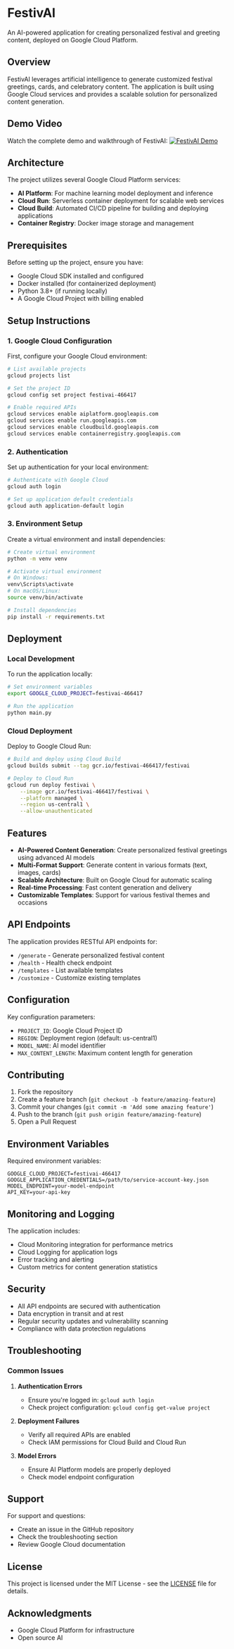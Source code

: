 # FestivAI

An AI-powered application for creating personalized festival and greeting content, deployed on Google Cloud Platform.

## Overview

FestivAI leverages artificial intelligence to generate customized festival greetings, cards, and celebratory content. The application is built using Google Cloud services and provides a scalable solution for personalized content generation.

## Demo Video
Watch the complete demo and walkthrough of FestivAI:
[![FestivAI Demo](https://img.youtube.com/vi/YOUR_VIDEO_ID/maxresdefault.jpg)](https://www.youtube.com/watch?v=YOUR_VIDEO_ID)

## Architecture

The project utilizes several Google Cloud Platform services:

- **AI Platform**: For machine learning model deployment and inference
- **Cloud Run**: Serverless container deployment for scalable web services
- **Cloud Build**: Automated CI/CD pipeline for building and deploying applications
- **Container Registry**: Docker image storage and management

## Prerequisites

Before setting up the project, ensure you have:

- Google Cloud SDK installed and configured
- Docker installed (for containerized deployment)
- Python 3.8+ (if running locally)
- A Google Cloud Project with billing enabled

## Setup Instructions

### 1. Google Cloud Configuration

First, configure your Google Cloud environment:

```bash
# List available projects
gcloud projects list

# Set the project ID
gcloud config set project festivai-466417

# Enable required APIs
gcloud services enable aiplatform.googleapis.com
gcloud services enable run.googleapis.com
gcloud services enable cloudbuild.googleapis.com
gcloud services enable containerregistry.googleapis.com
```

### 2. Authentication

Set up authentication for your local environment:

```bash
# Authenticate with Google Cloud
gcloud auth login

# Set up application default credentials
gcloud auth application-default login
```

### 3. Environment Setup

Create a virtual environment and install dependencies:

```bash
# Create virtual environment
python -m venv venv

# Activate virtual environment
# On Windows:
venv\Scripts\activate
# On macOS/Linux:
source venv/bin/activate

# Install dependencies
pip install -r requirements.txt
```

## Deployment

### Local Development

To run the application locally:

```bash
# Set environment variables
export GOOGLE_CLOUD_PROJECT=festivai-466417

# Run the application
python main.py
```

### Cloud Deployment

Deploy to Google Cloud Run:

```bash
# Build and deploy using Cloud Build
gcloud builds submit --tag gcr.io/festivai-466417/festivai

# Deploy to Cloud Run
gcloud run deploy festivai \
    --image gcr.io/festivai-466417/festivai \
    --platform managed \
    --region us-central1 \
    --allow-unauthenticated
```

## Features

- **AI-Powered Content Generation**: Create personalized festival greetings using advanced AI models
- **Multi-Format Support**: Generate content in various formats (text, images, cards)
- **Scalable Architecture**: Built on Google Cloud for automatic scaling
- **Real-time Processing**: Fast content generation and delivery
- **Customizable Templates**: Support for various festival themes and occasions

## API Endpoints

The application provides RESTful API endpoints for:

- `/generate` - Generate personalized festival content
- `/health` - Health check endpoint
- `/templates` - List available templates
- `/customize` - Customize existing templates

## Configuration

Key configuration parameters:

- `PROJECT_ID`: Google Cloud Project ID
- `REGION`: Deployment region (default: us-central1)
- `MODEL_NAME`: AI model identifier
- `MAX_CONTENT_LENGTH`: Maximum content length for generation

## Contributing

1. Fork the repository
2. Create a feature branch (`git checkout -b feature/amazing-feature`)
3. Commit your changes (`git commit -m 'Add some amazing feature'`)
4. Push to the branch (`git push origin feature/amazing-feature`)
5. Open a Pull Request

## Environment Variables

Required environment variables:

```env
GOOGLE_CLOUD_PROJECT=festivai-466417
GOOGLE_APPLICATION_CREDENTIALS=/path/to/service-account-key.json
MODEL_ENDPOINT=your-model-endpoint
API_KEY=your-api-key
```

## Monitoring and Logging

The application includes:

- Cloud Monitoring integration for performance metrics
- Cloud Logging for application logs
- Error tracking and alerting
- Custom metrics for content generation statistics

## Security

- All API endpoints are secured with authentication
- Data encryption in transit and at rest
- Regular security updates and vulnerability scanning
- Compliance with data protection regulations

## Troubleshooting

### Common Issues

1. **Authentication Errors**
   - Ensure you're logged in: `gcloud auth login`
   - Check project configuration: `gcloud config get-value project`

2. **Deployment Failures**
   - Verify all required APIs are enabled
   - Check IAM permissions for Cloud Build and Cloud Run

3. **Model Errors**
   - Ensure AI Platform models are properly deployed
   - Check model endpoint configuration

## Support

For support and questions:

- Create an issue in the GitHub repository
- Check the troubleshooting section
- Review Google Cloud documentation

## License

This project is licensed under the MIT License - see the [LICENSE](LICENSE) file for details.

## Acknowledgments

- Google Cloud Platform for infrastructure
- Open source AI
